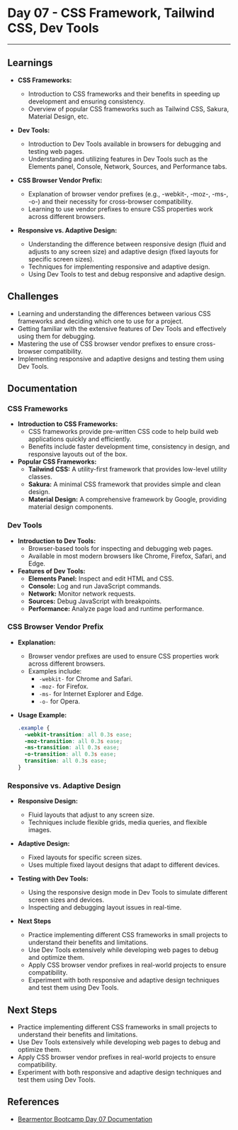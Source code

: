 # Day 07 - CSS Framework, Tailwind CSS, Dev Tools

---

## Learnings

- **CSS Frameworks:**

  - Introduction to CSS frameworks and their benefits in speeding up development and ensuring consistency.
  - Overview of popular CSS frameworks such as Tailwind CSS, Sakura, Material Design, etc.

- **Dev Tools:**
  - Introduction to Dev Tools available in browsers for debugging and testing web pages.
  - Understanding and utilizing features in Dev Tools such as the Elements panel, Console, Network, Sources, and Performance tabs.
- **CSS Browser Vendor Prefix:**

  - Explanation of browser vendor prefixes (e.g., -webkit-, -moz-, -ms-, -o-) and their necessity for cross-browser compatibility.
  - Learning to use vendor prefixes to ensure CSS properties work across different browsers.

- **Responsive vs. Adaptive Design:**
  - Understanding the difference between responsive design (fluid and adjusts to any screen size) and adaptive design (fixed layouts for specific screen sizes).
  - Techniques for implementing responsive and adaptive design.
  - Using Dev Tools to test and debug responsive and adaptive design.

## Challenges

- Learning and understanding the differences between various CSS frameworks and deciding which one to use for a project.
- Getting familiar with the extensive features of Dev Tools and effectively using them for debugging.
- Mastering the use of CSS browser vendor prefixes to ensure cross-browser compatibility.
- Implementing responsive and adaptive designs and testing them using Dev Tools.

## Documentation

### CSS Frameworks

- **Introduction to CSS Frameworks:**
  - CSS frameworks provide pre-written CSS code to help build web applications quickly and efficiently.
  - Benefits include faster development time, consistency in design, and responsive layouts out of the box.
- **Popular CSS Frameworks:**
  - **Tailwind CSS:** A utility-first framework that provides low-level utility classes.
  - **Sakura:** A minimal CSS framework that provides simple and clean design.
  - **Material Design:** A comprehensive framework by Google, providing material design components.

### Dev Tools

- **Introduction to Dev Tools:**
  - Browser-based tools for inspecting and debugging web pages.
  - Available in most modern browsers like Chrome, Firefox, Safari, and Edge.
- **Features of Dev Tools:**
  - **Elements Panel:** Inspect and edit HTML and CSS.
  - **Console:** Log and run JavaScript commands.
  - **Network:** Monitor network requests.
  - **Sources:** Debug JavaScript with breakpoints.
  - **Performance:** Analyze page load and runtime performance.

### CSS Browser Vendor Prefix

- **Explanation:**

  - Browser vendor prefixes are used to ensure CSS properties work across different browsers.
  - Examples include:
    - `-webkit-` for Chrome and Safari.
    - `-moz-` for Firefox.
    - `-ms-` for Internet Explorer and Edge.
    - `-o-` for Opera.

- **Usage Example:**
  ```css
  .example {
    -webkit-transition: all 0.3s ease;
    -moz-transition: all 0.3s ease;
    -ms-transition: all 0.3s ease;
    -o-transition: all 0.3s ease;
    transition: all 0.3s ease;
  }
  ```

### Responsive vs. Adaptive Design

- **Responsive Design:**
  - Fluid layouts that adjust to any screen size.
  - Techniques include flexible grids, media queries, and flexible images.

- **Adaptive Design:**
  - Fixed layouts for specific screen sizes.
  - Uses multiple fixed layout designs that adapt to different devices.

- **Testing with Dev Tools:**
  - Using the responsive design mode in Dev Tools to simulate different screen sizes and devices.
  - Inspecting and debugging layout issues in real-time.

- **Next Steps**
  - Practice implementing different CSS frameworks in small projects to understand their benefits and limitations.
  - Use Dev Tools extensively while developing web pages to debug and optimize them.
  - Apply CSS browser vendor prefixes in real-world projects to ensure compatibility.
  - Experiment with both responsive and adaptive design techniques and test them using Dev Tools.

## Next Steps

- Practice implementing different CSS frameworks in small projects to understand their benefits and limitations.
- Use Dev Tools extensively while developing web pages to debug and optimize them.
- Apply CSS browser vendor prefixes in real-world projects to ensure compatibility.
- Experiment with both responsive and adaptive design techniques and test them using Dev Tools.

## References

- [Bearmentor Bootcamp Day 07 Documentation](https://github.com/bearmentor-community/bearmentor-bootcamp/blob/main/days/day-07.md)
